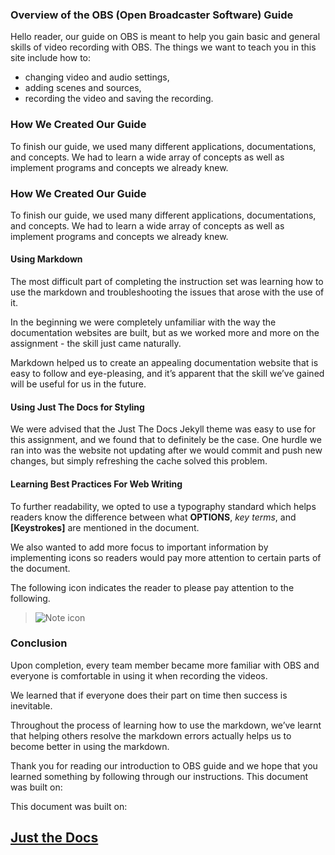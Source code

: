 ### Overview of the OBS (Open Broadcaster Software) Guide

Hello reader, our guide on OBS is meant to help you gain basic and general skills of video recording with OBS.
The things we want to teach you in this site include how to:

- changing video and audio settings,
- adding scenes and sources,
- recording the video and saving the recording.


### How We Created Our Guide

To finish our guide, we used many different applications, documentations, and concepts. We had to learn a wide array of concepts as well as implement programs and concepts we already knew.


### How We Created Our Guide
To finish our guide, we used many different applications, documentations, and concepts. We had to learn a wide array of concepts as well as implement programs and concepts we already knew.

#### Using Markdown

The most difficult part of completing the instruction set was learning how to use the markdown and troubleshooting the issues that arose with the use of it.

In the beginning we were completely unfamiliar with the way the documentation websites are built, but as we worked more and more on the assignment - the skill just came naturally.

Markdown helped us to create an appealing documentation website that is easy to follow and eye-pleasing, and it’s apparent that the skill we’ve gained will be useful for us in the future.


#### Using Just The Docs for Styling

We were advised that the Just The Docs Jekyll theme was easy to use for this assignment, and we found that to definitely be the case. One hurdle we ran into was the website not updating after we would commit and push new changes, but simply refreshing the cache solved this problem.

#### Learning Best Practices For Web Writing

To further readability, we opted to use a typography standard which helps readers know the difference between what **OPTIONS**, _key terms_, and **[Keystrokes]** are mentioned in the document.

We also wanted to add more focus to important information by implementing icons so readers would pay more attention to certain parts of the document.

The following icon indicates the reader to please pay attention to the following.

>![Note icon](https://github.com/alsash110/comm-2216-obs/tree/gh-pages/assets/images/note-icon.png?raw=true "Note")


### Conclusion

Upon completion, every team member became more familiar with OBS and everyone is comfortable in using it when recording the videos.

We learned that if everyone does their part on time then success is inevitable. 

Throughout the process of learning how to use the markdown, we’ve learnt that helping others resolve the markdown errors actually helps us to become better in using the markdown.

Thank you for reading our introduction to OBS guide and we hope that you learned something by following through our instructions.
This document was built on:


This document was built on: <a href="https://github.com/pmarsceill/just-the-docs"><h2>Just the Docs</h2></a>
